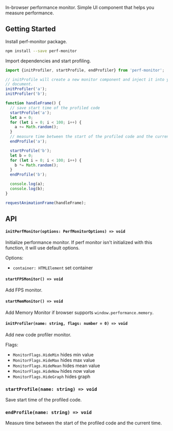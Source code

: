 In-browser performance monitor. Simple UI component that helps you measure
performance.

## Getting Started

Install perf-monitor package.

```sh
npm install --save perf-monitor
```

Import dependencies and start profiling.

```js
import {initProfiler, startProfile, endProfiler} from 'perf-monitor';

// initProfile will create a new monitor component and inject it into your
// document.
initProfiler('a');
initProfiler('b');

function handleFrame() {
  // save start time of the profiled code
  startProfile('a');
  let a = 0;
  for (let i = 0; i < 100; i++) {
    a += Math.random();
  }
  // measure time between the start of the profiled code and the current time
  endProfile('a');

  startProfile('b');
  let b = 0;
  for (let i = 0; i < 100; i++) {
    b *= Math.random();
  }
  endProfile('b');

  console.log(a);
  console.log(b);
}

requestAnimationFrame(handleFrame);
```

## API

#### `initPerfMonitor(options: PerfMonitorOptions) => void`

Initialize performance monitor. If perf monitor isn't initialized with this
function, it will use default options.

Options:

 - `container: HTMLElement` set container

#### `startFPSMonitor() => void`

Add FPS monitor.

#### `startMemMonitor() => void`

Add Memory Monitor if browser supports `window.performance.memory`.

#### `initProfiler(name: string, flags: number = 0) => void`

Add new code profiler monitor.

Flags:

- `MonitorFlags.HideMin` hides min value
- `MonitorFlags.HideMax` hides max value
- `MonitorFlags.HideMean` hides mean value
- `MonitorFlags.HideNow` hides now value
- `MonitorFlags.HideGraph` hides graph

### `startProfile(name: string) => void`

Save start time of the profiled code.

### `endProfile(name: string) => void`

Measure time between the start of the profiled code and the current time.
